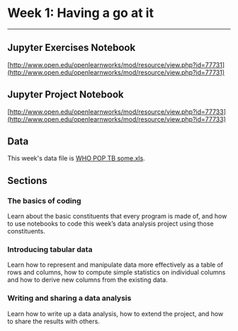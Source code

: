 # Week 1: Having a go at it
---


## Jupyter Exercises Notebook
[http://www.open.edu/openlearnworks/mod/resource/view.php?id=77731](http://www.open.edu/openlearnworks/mod/resource/view.php?id=77731)


## Jupyter Project Notebook
[http://www.open.edu/openlearnworks/mod/resource/view.php?id=77733](http://www.open.edu/openlearnworks/mod/resource/view.php?id=77733)


## Data
This week's data file is [WHO POP TB some.xls](http://www.open.edu/openlearnworks/mod/resource/view.php?id=77732).


## Sections

### The basics of coding
Learn about the basic constituents that every program is made of, and how to use notebooks to code this week’s data analysis project using those constituents.

### Introducing tabular data
Learn how to represent and manipulate data more effectively as a table of rows and columns, how to compute simple statistics on individual columns and how to derive new columns from the existing data.

### Writing and sharing a data analysis
Learn how to write up a data analysis, how to extend the project, and how to share the results with others.
